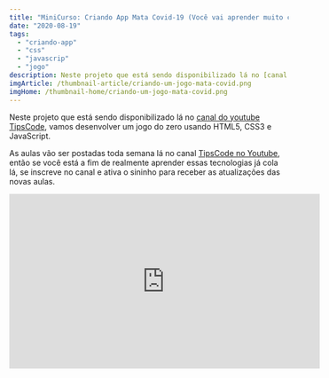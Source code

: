 ```yaml
---
title: "MiniCurso: Criando App Mata Covid-19 (Você vai aprender muito com esse Jogo"
date: "2020-08-19"
tags: 
  - "criando-app"
  - "css"
  - "javascrip"
  - "jogo"
description: Neste projeto que está sendo disponibilizado lá no [canal do youtube TipsCode](http//www.youtube.com/tipscode), vamos desenvolver um jogo do zero usando HTML5, CSS3 e JavaScript.
imgArticle: /thumbnail-article/criando-um-jogo-mata-covid.png
imgHome: /thumbnail-home/criando-um-jogo-mata-covid.png
---
```


Neste projeto que está sendo disponibilizado lá no [canal do youtube TipsCode](http://www.youtube.com/tipscode), vamos desenvolver um jogo do zero usando HTML5, CSS3 e JavaScript.

As aulas vão ser postadas toda semana lá no canal [TipsCode no Youtube](http://www.youtube.com/tipscode), então se você está a fim de realmente aprender essas tecnologias já cola lá, se inscreve no canal e ativa o sininho para receber as atualizações das novas aulas.

<iframe width="560" height="315" src="https://www.youtube.com/embed/63iZlcQVDrQ" frameborder="0" allow="accelerometer; autoplay; encrypted-media; gyroscope; picture-in-picture" allowfullscreen></iframe>
